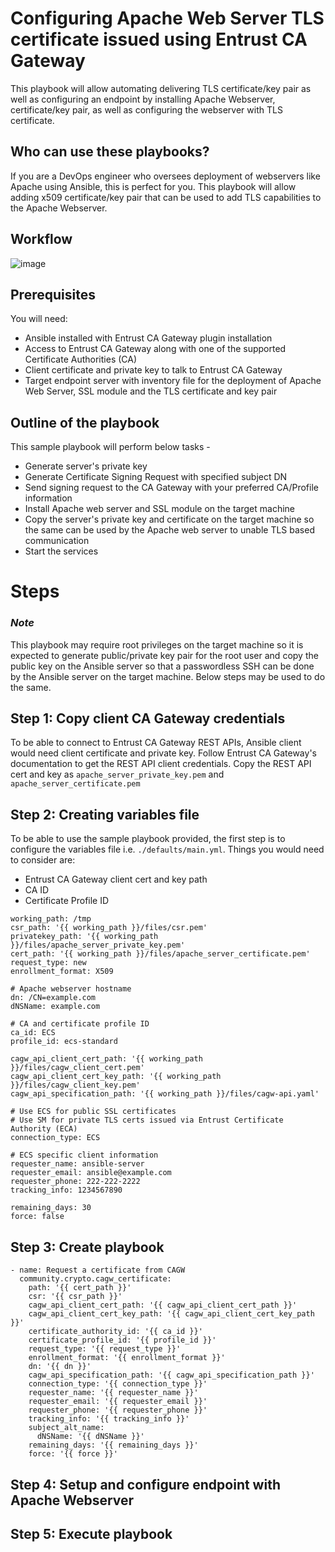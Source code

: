 # Configuring Apache Web Server TLS certificate issued using Entrust CA Gateway
This playbook will allow automating delivering TLS certificate/key pair as well as configuring an endpoint by installing Apache Webserver, certificate/key pair, as well as configuring the webserver with TLS certificate.

## Who can use these playbooks?
If you are a DevOps engineer who oversees deployment of webservers like Apache using Ansible, this is perfect for you.
This playbook will allow adding x509 certificate/key pair that can be used to add TLS capabilities to the Apache Webserver.

## Workflow
![image](https://user-images.githubusercontent.com/98990887/166394855-3f3f151a-b50e-4414-865b-50921b40d195.png)

## Prerequisites
You will need: 
- Ansible installed with Entrust CA Gateway plugin installation
- Access to Entrust CA Gateway along with one of the supported Certificate Authorities (CA)
- Client certificate and private key to talk to Entrust CA Gateway
- Target endpoint server with inventory file for the deployment of Apache Web Server, SSL module and the TLS certificate and key pair

## Outline of the playbook
This sample playbook will perform below tasks -
- Generate server's private key
- Generate Certificate Signing Request with specified subject DN
- Send signing request to the CA Gateway with your preferred CA/Profile information
- Install Apache web server and SSL module on the target machine
- Copy the server's private key and certificate on the target machine so the same can be used by the Apache web server to unable TLS based communication
- Start the services

# Steps
### *Note*
This playbook may require root privileges on the target machine so it is expected to generate public/private key pair for the root user and copy the public key on the Ansible server so that a passwordless SSH can be done by the Ansible server on the target machine.
Below steps may be used to do the same.

## Step 1: Copy client CA Gateway credentials
To be able to connect to Entrust CA Gateway REST APIs, Ansible client would need client certificate and private key.
Follow Entrust CA Gateway's documentation to get the REST API client credentials.
Copy the REST API cert and key as ```apache_server_private_key.pem``` and ```apache_server_certificate.pem```

## Step 2: Creating variables file
To be able to use the sample playbook provided, the first step is to configure the variables file i.e. ``` ./defaults/main.yml ```. Things you would need to consider are:
- Entrust CA Gateway client cert and key path
- CA ID 
- Certificate Profile ID

```
working_path: /tmp
csr_path: '{{ working_path }}/files/csr.pem'
privatekey_path: '{{ working_path }}/files/apache_server_private_key.pem'
cert_path: '{{ working_path }}/files/apache_server_certificate.pem'
request_type: new
enrollment_format: X509

# Apache webserver hostname
dn: /CN=example.com
dNSName: example.com

# CA and certificate profile ID
ca_id: ECS
profile_id: ecs-standard

cagw_api_client_cert_path: '{{ working_path }}/files/cagw_client_cert.pem'
cagw_api_client_cert_key_path: '{{ working_path }}/files/cagw_client_key.pem'
cagw_api_specification_path: '{{ working_path }}/files/cagw-api.yaml'

# Use ECS for public SSL certificates
# Use SM for private TLS certs issued via Entrust Certificate Authority (ECA)
connection_type: ECS

# ECS specific client information
requester_name: ansible-server
requester_email: ansible@example.com
requester_phone: 222-222-2222
tracking_info: 1234567890

remaining_days: 30
force: false
```

## Step 3: Create playbook
```
- name: Request a certificate from CAGW
  community.crypto.cagw_certificate:
    path: '{{ cert_path }}'
    csr: '{{ csr_path }}'
    cagw_api_client_cert_path: '{{ cagw_api_client_cert_path }}'
    cagw_api_client_cert_key_path: '{{ cagw_api_client_cert_key_path }}'
    certificate_authority_id: '{{ ca_id }}'
    certificate_profile_id: '{{ profile_id }}'
    request_type: '{{ request_type }}'
    enrollment_format: '{{ enrollment_format }}'
    dn: '{{ dn }}'
    cagw_api_specification_path: '{{ cagw_api_specification_path }}'
    connection_type: '{{ connection_type }}'
    requester_name: '{{ requester_name }}'
    requester_email: '{{ requester_email }}'
    requester_phone: '{{ requester_phone }}'
    tracking_info: '{{ tracking_info }}'
    subject_alt_name:
      dNSName: '{{ dNSName }}'
    remaining_days: '{{ remaining_days }}'
    force: '{{ force }}'
```
## Step 4: Setup and configure endpoint with Apache Webserver

## Step 5: Execute playbook
